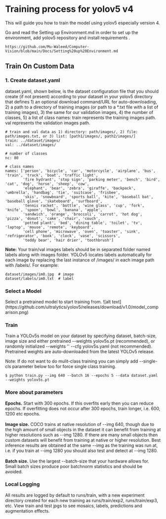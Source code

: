 <h1> Training process for yolov5 v4 </h1>
  
This will guide you how to train the model using yolov5 especially version 4.
 
Go and read the Setting up Environment.md in order to set up the environment, add yolov5 repository and install requirements .

```
https://github.com/Mu-Waleed/Computer-Vision/blob/main/Docs/Setting%20up%20Environment.md
```

<h2> Train On Custom Data </h2>

<h3> 1. Create dataset.yaml </h3>

dataset.yaml, shown below, is the dataset configuration file that you should create (if not present) according to your dataset in your yolov5 directory that defines 1) an optional download command/URL for auto-downloading, 2) a path to a directory of training images (or path to a *.txt file with a list of training images), 3) the same for our validation images, 4) the number of classes, 5) a list of class names:
train represents the training images path.
val represents the validation images path.

```
# train and val data as 1) directory: path/images/, 2) file: path/images.txt, or 3) list: [path1/images/, path2/images/]
train: ../dataset/images/
val: ../dataset/images/

# number of classes
nc: 80

# class names
names: ['person', 'bicycle', 'car', 'motorcycle', 'airplane', 'bus', 'train', 'truck', 'boat', 'traffic light',
        'fire hydrant', 'stop sign', 'parking meter', 'bench', 'bird', 'cat', 'dog', 'horse', 'sheep', 'cow',
        'elephant', 'bear', 'zebra', 'giraffe', 'backpack', 'umbrella', 'handbag', 'tie', 'suitcase', 'frisbee',
        'skis', 'snowboard', 'sports ball', 'kite', 'baseball bat', 'baseball glove', 'skateboard', 'surfboard',
        'tennis racket', 'bottle', 'wine glass', 'cup', 'fork', 'knife', 'spoon', 'bowl', 'banana', 'apple',
        'sandwich', 'orange', 'broccoli', 'carrot', 'hot dog', 'pizza', 'donut', 'cake', 'chair', 'couch',
        'potted plant', 'bed', 'dining table', 'toilet', 'tv', 'laptop', 'mouse', 'remote', 'keyboard', 
        'cell phone', 'microwave', 'oven', 'toaster', 'sink', 'refrigerator', 'book', 'clock', 'vase', 'scissors', 
        'teddy bear', 'hair drier', 'toothbrush']
```

**Note:** Your train/val images labels should be in separated folder named labels along with images folder.
YOLOv5 locates labels automatically for each image by replacing the last instance of /images/ in each image path with /labels/. For example:
```
dataset/images/im0.jpg  # image
dataset/labels/im0.txt  # label
```

<h3> Select a Model </h3>
Select a pretrained model to start training from.
![alt text](https://github.com/ultralytics/yolov5/releases/download/v1.0/model_comparison.png)
<h3> Train </h3>

Train a YOLOv5s model on your dataset by specifying dataset, batch-size, image size and either pretrained --weights yolov5s.pt (recommended), or randomly initialized --weights '' --cfg yolov5s.yaml (not recommended). Pretrained weights are auto-downloaded from the latest YOLOv5 release.

Note: If do not want to do mulit-class training you can simply add --single-cls parameter below too for force single class training.

```
$ python train.py --img 640 --batch 16 --epochs 5 --data dataset.yaml --weights yolov5s.pt
```

<h3> More about parameters </h3>

**Epochs.** Start with 300 epochs. If this overfits early then you can reduce epochs. If overfitting does not occur after 300 epochs, train longer, i.e. 600, 1200 etc epochs.</br></br>
**Image size.** COCO trains at native resolution of --img 640, though due to the high amount of small objects in the dataset it can benefit from training at higher resolutions such as --img 1280. If there are many small objects then custom datasets will benefit from training at native or higher resolution. Best inference results are obtained at the same --img as the training was run at, i.e. if you train at --img 1280 you should also test and detect at --img 1280.</br></br>
**Batch size.** Use the largest --batch-size that your hardware allows for. Small batch sizes produce poor batchnorm statistics and should be avoided.</br>

<h3> Local Logging </h3>

All results are logged by default to runs/train, with a new experiment directory created for each new training as runs/train/exp2, runs/train/exp3, etc. View train and test jpgs to see mosaics, labels, predictions and augmentation effects.
